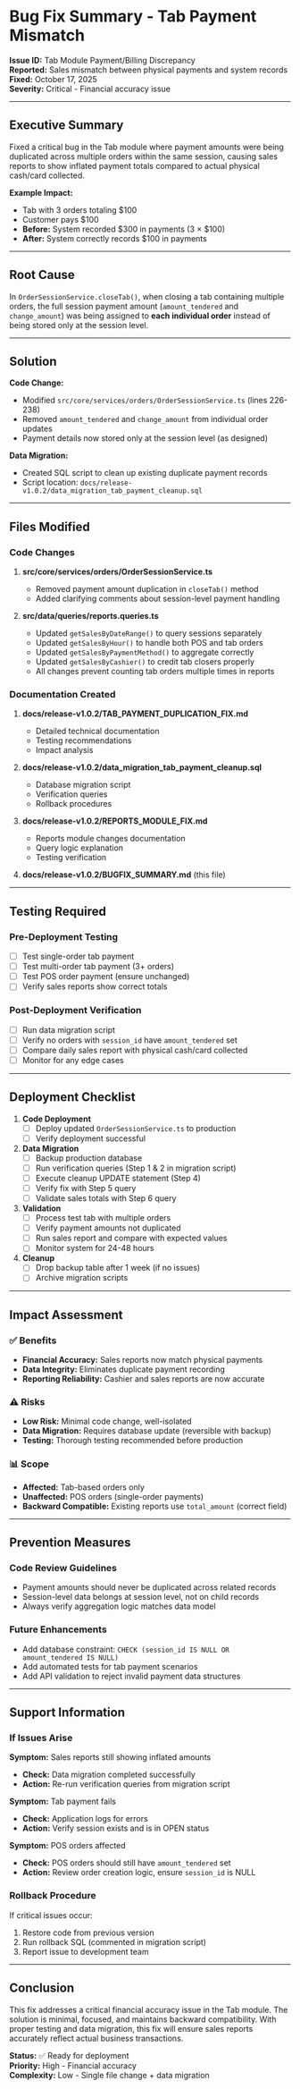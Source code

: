 # Bug Fix Summary - Tab Payment Mismatch

**Issue ID:** Tab Module Payment/Billing Discrepancy  
**Reported:** Sales mismatch between physical payments and system records  
**Fixed:** October 17, 2025  
**Severity:** Critical - Financial accuracy issue

---

## Executive Summary

Fixed a critical bug in the Tab module where payment amounts were being duplicated across multiple orders within the same session, causing sales reports to show inflated payment totals compared to actual physical cash/card collected.

**Example Impact:**
- Tab with 3 orders totaling $100
- Customer pays $100
- **Before:** System recorded $300 in payments (3 × $100)
- **After:** System correctly records $100 in payments

---

## Root Cause

In `OrderSessionService.closeTab()`, when closing a tab containing multiple orders, the full session payment amount (`amount_tendered` and `change_amount`) was being assigned to **each individual order** instead of being stored only at the session level.

---

## Solution

**Code Change:**
- Modified `src/core/services/orders/OrderSessionService.ts` (lines 226-238)
- Removed `amount_tendered` and `change_amount` from individual order updates
- Payment details now stored only at the session level (as designed)

**Data Migration:**
- Created SQL script to clean up existing duplicate payment records
- Script location: `docs/release-v1.0.2/data_migration_tab_payment_cleanup.sql`

---

## Files Modified

### Code Changes
1. **src/core/services/orders/OrderSessionService.ts**
   - Removed payment amount duplication in `closeTab()` method
   - Added clarifying comments about session-level payment handling

2. **src/data/queries/reports.queries.ts**
   - Updated `getSalesByDateRange()` to query sessions separately
   - Updated `getSalesByHour()` to handle both POS and tab orders
   - Updated `getSalesByPaymentMethod()` to aggregate correctly
   - Updated `getSalesByCashier()` to credit tab closers properly
   - All changes prevent counting tab orders multiple times in reports

### Documentation Created
1. **docs/release-v1.0.2/TAB_PAYMENT_DUPLICATION_FIX.md**
   - Detailed technical documentation
   - Testing recommendations
   - Impact analysis

2. **docs/release-v1.0.2/data_migration_tab_payment_cleanup.sql**
   - Database migration script
   - Verification queries
   - Rollback procedures

3. **docs/release-v1.0.2/REPORTS_MODULE_FIX.md**
   - Reports module changes documentation
   - Query logic explanation
   - Testing verification

4. **docs/release-v1.0.2/BUGFIX_SUMMARY.md** (this file)

---

## Testing Required

### Pre-Deployment Testing
- [ ] Test single-order tab payment
- [ ] Test multi-order tab payment (3+ orders)
- [ ] Test POS order payment (ensure unchanged)
- [ ] Verify sales reports show correct totals

### Post-Deployment Verification
- [ ] Run data migration script
- [ ] Verify no orders with `session_id` have `amount_tendered` set
- [ ] Compare daily sales report with physical cash/card collected
- [ ] Monitor for any edge cases

---

## Deployment Checklist

1. **Code Deployment**
   - [ ] Deploy updated `OrderSessionService.ts` to production
   - [ ] Verify deployment successful

2. **Data Migration**
   - [ ] Backup production database
   - [ ] Run verification queries (Step 1 & 2 in migration script)
   - [ ] Execute cleanup UPDATE statement (Step 4)
   - [ ] Verify fix with Step 5 query
   - [ ] Validate sales totals with Step 6 query

3. **Validation**
   - [ ] Process test tab with multiple orders
   - [ ] Verify payment amounts not duplicated
   - [ ] Run sales report and compare with expected values
   - [ ] Monitor system for 24-48 hours

4. **Cleanup**
   - [ ] Drop backup table after 1 week (if no issues)
   - [ ] Archive migration scripts

---

## Impact Assessment

### ✅ Benefits
- **Financial Accuracy:** Sales reports now match physical payments
- **Data Integrity:** Eliminates duplicate payment recording
- **Reporting Reliability:** Cashier and sales reports are now accurate

### ⚠️ Risks
- **Low Risk:** Minimal code change, well-isolated
- **Data Migration:** Requires database update (reversible with backup)
- **Testing:** Thorough testing recommended before production

### 📊 Scope
- **Affected:** Tab-based orders only
- **Unaffected:** POS orders (single-order payments)
- **Backward Compatible:** Existing reports use `total_amount` (correct field)

---

## Prevention Measures

### Code Review Guidelines
- Payment amounts should never be duplicated across related records
- Session-level data belongs at session level, not on child records
- Always verify aggregation logic matches data model

### Future Enhancements
- Add database constraint: `CHECK (session_id IS NULL OR amount_tendered IS NULL)`
- Add automated tests for tab payment scenarios
- Add API validation to reject invalid payment data structures

---

## Support Information

### If Issues Arise

**Symptom:** Sales reports still showing inflated amounts
- **Check:** Data migration completed successfully
- **Action:** Re-run verification queries from migration script

**Symptom:** Tab payment fails
- **Check:** Application logs for errors
- **Action:** Verify session exists and is in OPEN status

**Symptom:** POS orders affected
- **Check:** POS orders should still have `amount_tendered` set
- **Action:** Review order creation logic, ensure `session_id` is NULL

### Rollback Procedure
If critical issues occur:
1. Restore code from previous version
2. Run rollback SQL (commented in migration script)
3. Report issue to development team

---

## Conclusion

This fix addresses a critical financial accuracy issue in the Tab module. The solution is minimal, focused, and maintains backward compatibility. With proper testing and data migration, this fix will ensure sales reports accurately reflect actual business transactions.

**Status:** ✅ Ready for deployment  
**Priority:** High - Financial accuracy  
**Complexity:** Low - Single file change + data migration
